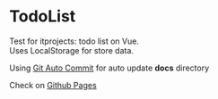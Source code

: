 # TodoList

Test for itprojects: todo list on Vue.   
Uses LocalStorage for store data.

Using [Git Auto Commit](https://github.com/marketplace/actions/git-auto-commit) for auto update **docs** directory

Check on [Github Pages](https://trosck.github.io/vue-todo/)
